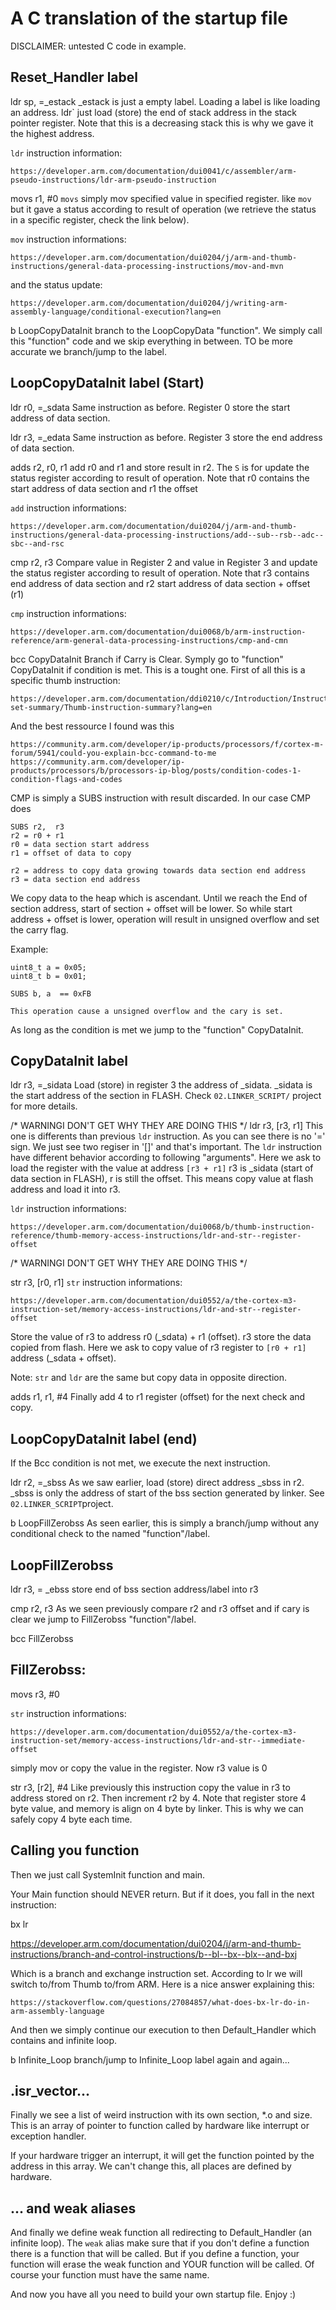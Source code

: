 # A C translation of the startup file
DISCLAIMER: untested C code in example.

## Reset_Handler label
ldr   sp, =_estack
_estack is just a empty label. Loading a label is like loading an address.
ldr` just load (store) the end of stack address in the stack pointer register.
Note that this is a decreasing stack this is why we gave it the highest address.

`ldr` instruction information:

	https://developer.arm.com/documentation/dui0041/c/assembler/arm-pseudo-instructions/ldr-arm-pseudo-instruction


movs	r1, #0
`movs` simply mov specified value in specified register. like `mov` but it gave 
a status according to result of operation (we retrieve the status in a 
specific register, check the link below).

`mov` instruction informations:

	https://developer.arm.com/documentation/dui0204/j/arm-and-thumb-instructions/general-data-processing-instructions/mov-and-mvn

and the status update:

	https://developer.arm.com/documentation/dui0204/j/writing-arm-assembly-language/conditional-execution?lang=en


b	LoopCopyDataInit
branch to the LoopCopyData "function".
We simply call this "function" code and we skip everything in between.
TO be more accurate we branch/jump to the label.

## LoopCopyDataInit label (Start)
ldr	r0, =_sdata
Same instruction as before. Register 0 store the start address of data section.

ldr	r3, =_edata
Same instruction as before. Register 3 store the end address of data section.

adds	r2, r0, r1
add r0 and r1 and store result in r2. The `S` is for update the status register 
according to result of operation.
Note that r0 contains the start address of data section and r1 the offset

`add` instruction informations:

	https://developer.arm.com/documentation/dui0204/j/arm-and-thumb-instructions/general-data-processing-instructions/add--sub--rsb--adc--sbc--and-rsc

cmp	r2, r3
Compare value in Register 2 and value in Register 3 and update the status 
register according to result of operation.
Note that r3 contains end address of data section and r2 start address of data 
section  + offset (r1)

`cmp` instruction informations:

	https://developer.arm.com/documentation/dui0068/b/arm-instruction-reference/arm-general-data-processing-instructions/cmp-and-cmn

bcc	CopyDataInit
Branch if Carry is Clear. Symply go to "function" CopyDataInit if condition is met.
This is a tought one.
First of all this is a specific thumb instruction:

	https://developer.arm.com/documentation/ddi0210/c/Introduction/Instruction-set-summary/Thumb-instruction-summary?lang=en

And the best ressource I found was this

	https://community.arm.com/developer/ip-products/processors/f/cortex-m-forum/5941/could-you-explain-bcc-command-to-me
	https://community.arm.com/developer/ip-products/processors/b/processors-ip-blog/posts/condition-codes-1-condition-flags-and-codes

CMP is simply a SUBS instruction with result discarded. In our case CMP does 

	SUBS r2,  r3
	r2 = r0 + r1
	r0 = data section start address
	r1 = offset of data to copy

	r2 = address to copy data growing towards data section end address
	r3 = data section end address

We copy data to the heap which is ascendant.
Until we reach the End of section address, start of section + offset will be 
lower. 
So while start address + offset is lower, operation will result in 
unsigned overflow and set the carry flag.

Example:
	
	uint8_t a = 0x05;
	uint8_t b = 0x01;

	SUBS b, a  == 0xFB
	
	This operation cause a unsigned overflow and the cary is set.

As long as the condition is met we jump to the "function"  CopyDataInit.


## CopyDataInit label
ldr	r3, =_sidata
Load (store) in register 3 the address of _sidata.
_sidata is the start address of the section in FLASH. Check `02.LINKER_SCRIPT/` 
project for more details.

/* WARNINGI DON'T GET WHY THEY ARE DOING THIS */
ldr	r3, [r3, r1]
This one is differents than previous `ldr` instruction.
As you can see there is no '=' sign. We just see two regiser in '[]' and that's
 important. The `ldr` instruction have different behavior according to following 
 "arguments".
 Here we ask to load the register with the value at address `[r3 + r1]` 
 r3 is _sidata (start of data section in FLASH), r is still the offset.
 This means copy value at flash address and load it into r3.

`ldr` instruction informations:

	https://developer.arm.com/documentation/dui0068/b/thumb-instruction-reference/thumb-memory-access-instructions/ldr-and-str--register-offset
/* WARNINGI DON'T GET WHY THEY ARE DOING THIS */

str	r3, [r0, r1]
`str` instruction informations:
	
	https://developer.arm.com/documentation/dui0552/a/the-cortex-m3-instruction-set/memory-access-instructions/ldr-and-str--register-offset

Store the value of r3 to address r0 (_sdata) + r1 (offset). 
r3 store the data copied from flash. Here we 
ask to copy value of r3 register to `[r0 + r1]` address (_sdata + offset).

Note: `str` and `ldr` are the same but copy data in opposite direction.

adds	r1, r1, #4
Finally add 4 to r1 register (offset) for the next check and copy.



## LoopCopyDataInit label (end)
If the Bcc condition is not met, we execute the next instruction.

ldr	r2, =_sbss
As we saw earlier, load (store) direct address _sbss in r2. _sbss is only the
 address of start of the bss section generated by linker. 
See `02.LINKER_SCRIPT`project.


b	LoopFillZerobss
As seen earlier, this is simply a branch/jump without any conditional check 
to the named "function"/label. 


## LoopFillZerobss
ldr	r3, = _ebss
store end of bss section address/label into r3

cmp	r2, r3
As we seen previously compare r2 and r3 offset and if cary is clear we jump to 
FillZerobss "function"/label.

bcc	FillZerobss

## FillZerobss:
movs	r3, #0

`str` instruction informations:

	https://developer.arm.com/documentation/dui0552/a/the-cortex-m3-instruction-set/memory-access-instructions/ldr-and-str--immediate-offset

simply mov or copy the value in the register. Now r3 value is 0

str	r3, [r2], #4
Like previously this instruction copy the value in r3 to address stored on r2.
Then increment r2 by 4.
Note that register store 4 byte value, and memory is align on 4 byte by linker.
This is why we can safely copy 4 byte each time.

## Calling you function
Then we just call SystemInit function and main.

Your Main function should NEVER return. But if it does, you fall in the 
next instruction:

bx lr

  https://developer.arm.com/documentation/dui0204/j/arm-and-thumb-instructions/branch-and-control-instructions/b--bl--bx--blx--and-bxj

Which is a branch and exchange instruction set. According to lr we will switch 
to/from Thumb to/from ARM.
Here is a nice answer explaining this:

	https://stackoverflow.com/questions/27084857/what-does-bx-lr-do-in-arm-assembly-language

And then we simply continue our execution to then Default_Handler which 
contains and infinite loop.

b  Infinite_Loop
branch/jump to Infinite_Loop label again and again...

## .isr_vector...
Finally we see a list of weird instruction with its own section, *.o and size.
This is an array of pointer to function called by hardware like interrupt or 
exception handler.

If your hardware trigger an interrupt, it will get the function pointed by the 
address in this array. We can't change this, all places are defined by hardware.

## ... and weak aliases
And finally we define weak function all redirecting to Default_Handler (an infinite loop). The `weak` alias make sure that if you don't define a function there is a function that will be called. But if you define a function, your function will erase the weak function and YOUR function will be called.
Of course your function must have the same name.

And now you have all you need to build your own startup file. Enjoy :)




